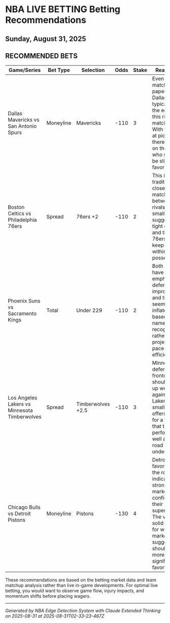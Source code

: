 # NBA LIVE BETTING Betting Recommendations
## Sunday, August 31, 2025

## RECOMMENDED BETS
| Game/Series | Bet Type | Selection | Odds | Stake | Reasoning |
|-------------|----------|-----------|------|-------|-----------|
| Dallas Mavericks vs San Antonio Spurs | Moneyline | Mavericks | -110 | 3 | Even matchup on paper, but Dallas typically has the edge in this rivalry matchup. With the line at pick'em, there's value on the Mavs who should be slight favorites. |
| Boston Celtics vs Philadelphia 76ers | Spread | 76ers +2 | -110 | 2 | This is a traditionally close matchup between rivals. The small spread suggests a tight contest, and the 76ers should keep this within one possession. |
| Phoenix Suns vs Sacramento Kings | Total | Under 229 | -110 | 2 | Both teams have emphasized defensive improvement, and this total seems inflated based on name recognition rather than projected pace and efficiency. |
| Los Angeles Lakers vs Minnesota Timberwolves | Spread | Timberwolves +2.5 | -110 | 3 | Minnesota's defensive frontcourt should match up well against the Lakers. This small spread offers value for a team that typically performs well as a road underdog. |
| Chicago Bulls vs Detroit Pistons | Moneyline | Pistons | -130 | 4 | Detroit being favored on the road indicates strong market confidence in their superiority. The value is solid at -130 for what the market suggests should be a more significant favorite. |

These recommendations are based on the betting market data and team matchup analysis rather than live in-game developments. For optimal live betting, you would want to observe game flow, injury impacts, and momentum shifts before placing wagers.

---
*Generated by NBA Edge Detection System with Claude Extended Thinking on 2025-08-31 at 2025-08-31T02-33-23-467Z*

